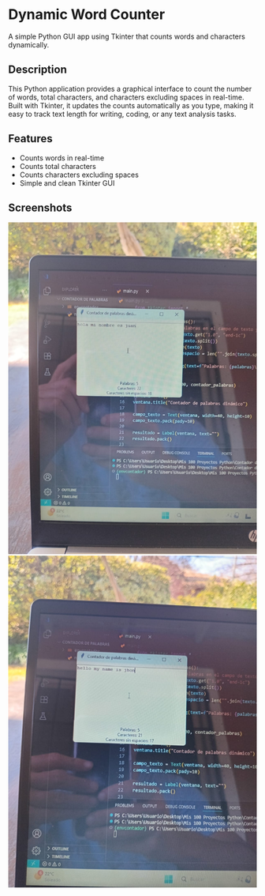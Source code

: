 # Dynamic Word Counter

A simple Python GUI app using Tkinter that counts words and characters dynamically.

## Description

This Python application provides a graphical interface to count the number of words, total characters, and characters excluding spaces in real-time. Built with Tkinter, it updates the counts automatically as you type, making it easy to track text length for writing, coding, or any text analysis tasks.

## Features

- Counts words in real-time
- Counts total characters
- Counts characters excluding spaces
- Simple and clean Tkinter GUI

## Screenshots

![Imagen 1](imagenes_contador/img_contador1.jpeg)
![Imagen 2](imagenes_contador/img_contador2.jpeg)
